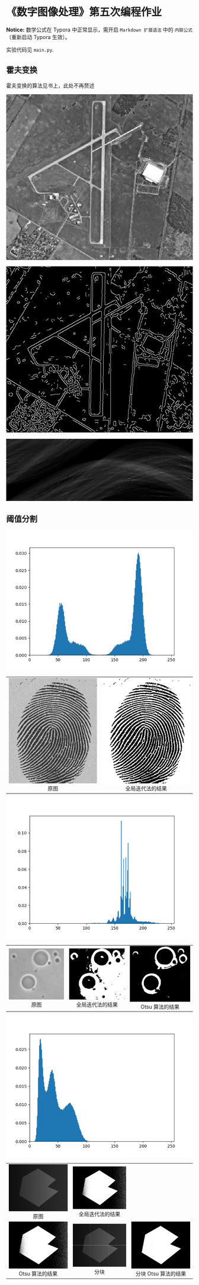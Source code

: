 # 《数字图像处理》第五次编程作业

**Notice:** 数学公式在 Typora 中正常显示，需开启 `Markdown 扩展语法` 中的 `内联公式` （重新启动 Typora 生效）。

实验代码见 `main.py`.

## 霍夫变换

霍夫变换的算法见书上，此处不再赘述

![](result/airport.png)

![](result/airport_canny.png)

![](result/airport_hough.png)

## 阈值分割

![](result/fingerprint_hist.png)

<table>
    <tr>
        <td align="center"><img src="result/fingerprint.png"/> <br> 原图 </td>
        <td align="center"> <img src="result/fingerprint_iteration.png"/> <br> 全局迭代法的结果</td>
    </tr>
</table>


![](result/polymersomes_hist.png)

<table>
    <tr>
        <td align="center"><img src="result/polymersomes.png"/> <br> 原图 </td>
        <td align="center"> <img src="result/polymersomes_iteration.png"/> <br> 全局迭代法的结果</td>
        <td align="center"> <img src="result/polymersomes_otsu.png"/> <br> Otsu 算法的结果</td>
    </tr>
</table>


![](result/septagon_shaded_hist.png)

<table>
    <tr>
        <td align="center"><img src="result/septagon_shaded.png"/> <br> 原图 </td>
        <td align="center"> <img src="result/septagon_shaded_iteration.png"/> <br> 全局迭代法的结果</td>
    </tr>
    <tr>
        <td align="center"><img src="result/septagon_shaded_otsu.png"/> <br> Otsu 算法的结果 </td>
        <td align="center"> <img src="result/septagon_shaded_split.png"/> <br> 分块</td>
        <td align="center"> <img src="result/septagon_shaded_multi_block.png"/> <br> 分块 Otsu 算法的结果</td>
    </tr>
</table>
